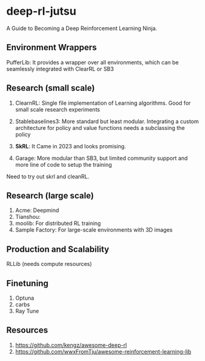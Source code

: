 # deep-rl-jutsu
A Guide to Becoming a Deep Reinforcement Learning Ninja.

## Environment Wrappers
PufferLib: It provides a wrapper over all environments, which can be seamlessly integrated with ClearRL or SB3

## Research (small scale)
1. ClearnRL: Single file implementation of Learning algorithms. Good for small scale research experiments

2. Stablebaselines3: More standard but least modular. Integrating a custom architecture for policy and value functions needs a subclassing the policy

3. **SkRL**: It Came in 2023 and looks promising. 

4. Garage: More modular than SB3, but limited community support and more line of code to setup the training

Need to try out skrl and cleanRL.

## Research (large scale)
1. Acme: Deepmind
2. Tianshou:
3. moolib: For distributed RL training
4. Sample Factory: For large-scale environments with 3D images

## Production and Scalability
RLLib (needs compute resources)


## Finetuning
1. Optuna
2. carbs
3. Ray Tune

## Resources
1. https://github.com/kengz/awesome-deep-rl
2. https://github.com/wwxFromTju/awesome-reinforcement-learning-lib

